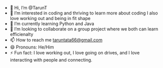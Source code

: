 - 👋 Hi, I’m @TarunT
- 👀 I’m interested in coding and thriving to learn more about coding I also love working out and being in fit shape
- 🌱 I’m currently learning Python and Java
- 💞️ I’m looking to collaborate on a group project where we both can learn efficienalty  
- 📫 How to reach me taruntata66@gmail.com
- 😄 Pronouns: He/Him
- ⚡ Fun fact: I love working out, I love going on drives, and I love interacting with people and connecting.

<!---
TarunT27/TarunT27 is a ✨ special ✨ repository because its `README.md` (this file) appears on your GitHub profile.
You can click the Preview link to take a look at your changes.
--->
